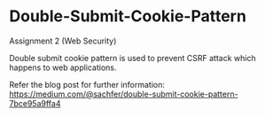 # Double-Submit-Cookie-Pattern
Assignment 2 (Web Security)

Double submit cookie pattern is used to prevent CSRF attack which happens to web applications.

Refer the blog post for further information: https://medium.com/@sachfer/double-submit-cookie-pattern-7bce95a9ffa4

